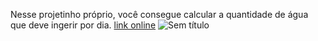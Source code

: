 Nesse projetinho próprio, você consegue calcular a quantidade de água que deve ingerir por dia. [link online](https://sheilaacunha.github.io/calculadora-de-agua/)
![Sem título](https://user-images.githubusercontent.com/103156674/214066189-d77c7af7-7f55-4b53-b762-f5122c74f8ca.png)
